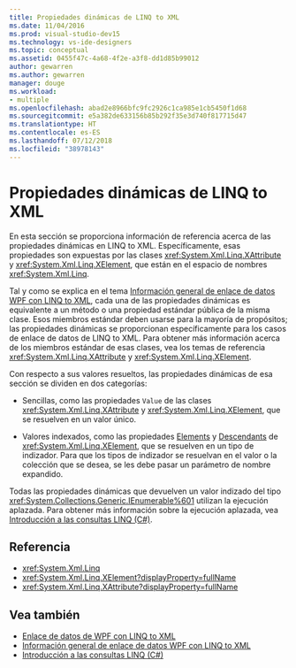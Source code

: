 ```yaml
---
title: Propiedades dinámicas de LINQ to XML
ms.date: 11/04/2016
ms.prod: visual-studio-dev15
ms.technology: vs-ide-designers
ms.topic: conceptual
ms.assetid: 0455f47c-4a68-4f2e-a3f8-dd1d85b99012
author: gewarren
ms.author: gewarren
manager: douge
ms.workload:
- multiple
ms.openlocfilehash: abad2e8966bfc9fc2926c1ca985e1cb5450f1d68
ms.sourcegitcommit: e5a382de633156b85b292f35e3d740f817715d47
ms.translationtype: HT
ms.contentlocale: es-ES
ms.lasthandoff: 07/12/2018
ms.locfileid: "38978143"
---
```

# <a name="linq-to-xml-dynamic-properties"></a>Propiedades dinámicas de LINQ to XML

En esta sección se proporciona información de referencia acerca de las propiedades dinámicas en LINQ to XML. Específicamente, esas propiedades son expuestas por las clases <xref:System.Xml.Linq.XAttribute> y <xref:System.Xml.Linq.XElement>, que están en el espacio de nombres <xref:System.Xml.Linq>.

Tal y como se explica en el tema [Información general de enlace de datos WPF con LINQ to XML](../designers/wpf-data-binding-with-linq-to-xml-overview.md), cada una de las propiedades dinámicas es equivalente a un método o una propiedad estándar pública de la misma clase. Esos miembros estándar deben usarse para la mayoría de propósitos; las propiedades dinámicas se proporcionan específicamente para los casos de enlace de datos de LINQ to XML. Para obtener más información acerca de los miembros estándar de esas clases, vea los temas de referencia <xref:System.Xml.Linq.XAttribute> y <xref:System.Xml.Linq.XElement>.

Con respecto a sus valores resueltos, las propiedades dinámicas de esa sección se dividen en dos categorías:

- Sencillas, como las propiedades `Value` de las clases <xref:System.Xml.Linq.XAttribute> y <xref:System.Xml.Linq.XElement>, que se resuelven en un valor único.

- Valores indexados, como las propiedades [Elements](../designers/elements-xelement-dynamic-property.md) y [Descendants](../designers/descendants-xelement-dynamic-property.md) de <xref:System.Xml.Linq.XElement>, que se resuelven en un tipo de indizador. Para que los tipos de indizador se resuelvan en el valor o la colección que se desea, se les debe pasar un parámetro de nombre expandido.

Todas las propiedades dinámicas que devuelven un valor indizado del tipo <xref:System.Collections.Generic.IEnumerable%601> utilizan la ejecución aplazada. Para obtener más información sobre la ejecución aplazada, vea [Introducción a las consultas LINQ (C#)](/dotnet/csharp/programming-guide/concepts/linq/introduction-to-linq-queries).

## <a name="reference"></a>Referencia

- <xref:System.Xml.Linq>
- <xref:System.Xml.Linq.XElement?displayProperty=fullName>
- <xref:System.Xml.Linq.XAttribute?displayProperty=fullName>

## <a name="see-also"></a>Vea también

- [Enlace de datos de WPF con LINQ to XML](../designers/wpf-data-binding-with-linq-to-xml-overview.md)
- [Información general de enlace de datos WPF con LINQ to XML](../designers/wpf-data-binding-with-linq-to-xml-overview.md)
- [Introducción a las consultas LINQ (C#)](/dotnet/csharp/programming-guide/concepts/linq/introduction-to-linq-queries)
